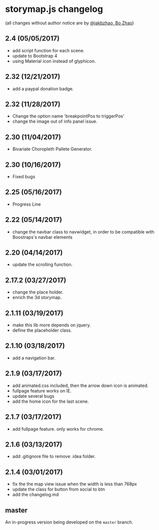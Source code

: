 # storymap.js changelog

(all changes without author notice are by [@jakbzhao, Bo Zhao](https://github.com/jakobzhao))

## 2.4 (05/05/2017)

* add script function for each scene.
* update to Bootstrap 4
* using Material icon instead of glyphicon.


## 2.32 (12/21/2017)

* add a paypal donation badge.

## 2.32 (11/28/2017)

* Change the option name 'breakpointPos to triggerPos'
* change the image out of info panel issue.

## 2.30 (11/04/2017)

* Bivariate Choropleth Pallete Generator.

## 2.30 (10/16/2017)

* Fixed bugs

## 2.25 (05/16/2017)

* Progress Line

## 2.22 (05/14/2017)

* change the navbar class to navwidget, in order to be compatible with Boostraps's navbar elements

## 2.20 (04/14/2017)

* update the scrolling function.

## 2.17.2 (03/27/2017)

* change the place holder.
* enrich the 3d storymap.

## 2.1.11 (03/19/2017)

* make this lib more depends on jquery.
* define the placeholder class.

## 2.1.10 (03/18/2017)

* add a navigation bar.

## 2.1.9 (03/17/2017)

* add animated.css included, then the arrow down icon is animated.
* fullpage feature works on IE.
* update several bugs
* add the home icon for the last scene.

## 2.1.7 (03/17/2017)

* add fullpage feature. only works for chrome.

## 2.1.6 (03/13/2017)

* add .gitignore file to remove .idea folder.

## 2.1.4 (03/01/2017)

* fix the the map view issue when the width is less than 768px
* update the class for button from social to btn
* add the changelog.md

## master

An in-progress version being developed on the `master` branch.